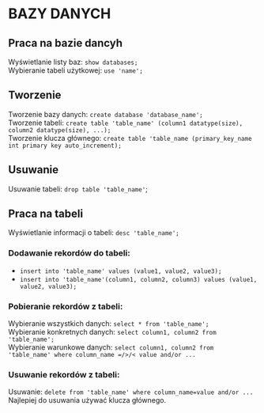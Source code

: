 # BAZY DANYCH

## Praca na bazie dancyh
Wyświetlanie listy baz: `show databases;`<br>
Wybieranie tabeli użytkowej: `use 'name';`

## Tworzenie
Tworzenie bazy danych: `create database 'database_name';`<br>
Tworzenie tabeli: `create table 'table_name' (column1 datatype(size), column2 datatype(size), ...);`<br>
Tworzenie klucza głównego: `create table 'table_name (primary_key_name int primary key auto_increment);`

## Usuwanie
Usuwanie tabeli: `drop table 'table_name'`;

## Praca na tabeli
Wyświetlanie informacji o tabeli: `desc 'table_name';`<br>

### Dodawanie rekordów do tabeli:
- `insert into 'table_name' values (value1, value2, value3);`
- `insert into 'table_name'(column1, column2, column3) values (value1, value2, value3);` 

### Pobieranie rekordów z tabeli:
Wybieranie wszystkich danych: `select * from 'table_name';`<br>
Wybieranie konkretnych danych: `select column1, column2 from 'table_name';`<br>
Wybieranie warunkowe danych: `select column1, column2 from 'table_name' where column_name =/>/< value and/or ...`<br>

### Usuwanie rekordów z tabeli:
Usuwanie: `delete from 'table_name' where column_name=value and/or ...`<br>
Najlepiej do usuwania używać klucza głównego.
